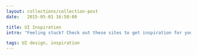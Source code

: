 ```yaml
---
layout: collections/collection-post
date:   2015-05-01 16:58:00

title: UI Inspiration
intro: "Feeling stuck? Check out these sites to get inspiration for your app"

tags: UI design, inspiration
---
```


